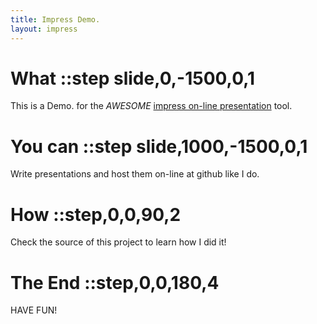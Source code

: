 ```yaml
---
title: Impress Demo.
layout: impress
---
```


# What ::step slide,0,-1500,0,1
This is a Demo. for the *AWESOME* [impress on-line presentation](http://impress.github.io/impress.js/) tool.

# You can ::step slide,1000,-1500,0,1
Write presentations and host them on-line at github like I do.

# How ::step,0,0,90,2
Check the source of this project to learn how I did it!

# The End ::step,0,0,180,4
HAVE FUN!
